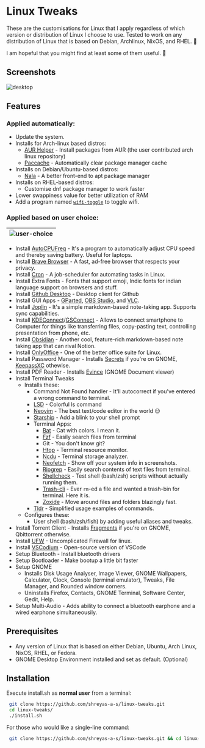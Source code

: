 # Linux Tweaks
These are the customisations for Linux that I apply regardless of which version or distribution of Linux I choose to use. Tested to work on any distribution of Linux that is based on Debian, Archlinux, NixOS, and RHEL. 🚀

I am hopeful that you might find at least some of them useful. 🌟

## Screenshots
![desktop](https://github.com/shreyas-a-s/linux-tweaks/assets/137637016/39040215-2486-45f4-8009-1a6a6bdf833b)
## Features

### Applied automatically:
- Update the system.
- Installs for Arch-linux based distros:
  - [AUR Helper](https://github.com/Jguer/yay) - Install packages from AUR (the user contributed arch linux repository)
  - [Paccache](https://man.archlinux.org/man/paccache.8) - Automatically clear package manager cache
- Installs on Debian/Ubuntu-based distros:
  - [Nala](https://github.com/volitank/nala) - A better front-end to apt package manager
- Installs on RHEL-based distros:
  - Customise dnf package manager to work faster
- Lower swappiness value for better utilization of RAM
- Add a program named [`wifi-toggle`](https://github.com/shreyas-a-s/linux-tweaks/blob/de/scripts/common/wifi-toggle.sh) to toggle wifi.

### Applied based on user choice:
| ![user-choice](https://github.com/shreyas-a-s/linux-tweaks/assets/137637016/f6c94494-c85c-4fcd-b112-1917a24277c4) |
|:--:|

- Install [AutoCPUFreq](https://github.com/AdnanHodzic/auto-cpufreq) - It's a program to automatically adjust CPU speed and thereby saving battery. Useful for laptops.
- Install [Brave Browser](https://github.com/brave/brave-browser) - A fast, ad-free browser that respects your privacy.
- Install [Cron](https://github.com/Cron/Cron) - A job-scheduler for automating tasks in Linux.
- Install Extra Fonts - Fonts that support emoji, Indic fonts for indian language support on browsers and stuff.
- Install [Github Desktop](https://github.com/shiftkey/desktop) - Desktop client for Github
- Install GUI Apps - [GParted](https://github.com/GNOME/gparted), [OBS Studio](https://github.com/obsproject/obs-studio), and [VLC](https://github.com/videolan/vlc).
- Install [Joplin](https://github.com/laurent22/joplin) - It's a simple markdown-based note-taking app. Supports sync capabilities.
- Install [KDEConnect](https://github.com/KDE/kdeconnect-kde)/[GSConnect](https://github.com/GSConnect/gnome-shell-extension-gsconnect) - Allows to connect smartphone to Computer for things like transferring files, copy-pasting text, controlling presentation from phone, etc.
- Install [Obsidian](https://github.com/obsidianmd/obsidian-releases) - Another cool, feature-rich markdown-based note taking app that can rival Notion.
- Install [OnlyOffice](https://github.com/ONLYOFFICE/DesktopEditors) - One of the better office suite for Linux.
- Install Password Manager - Installs [Secrets](https://gitlab.gnome.org/World/secrets) if you're on GNOME, [KeepassXC](https://github.com/keepassxreboot/keepassxc) othewise.
- Install PDF Reader - Installs [Evince](https://github.com/GNOME/evince) (GNOME Document viewer)
- Install Terminal Tweaks
  - Installs these:
    - Command Not Found handler - It'll autocorrect if you've entered a wrong command to terminal.
    - [LSD](https://github.com/lsd-rs/lsd) - Colorful ls command
    - [Neovim](https://github.com/neovim/neovim) - The best text/code editor in the world 😉
    - [Starship](https://github.com/starship/starship) - Add a blink to your shell prompt
    - Terminal Apps:
      - [Bat](https://github.com/sharkdp/bat) - Cat with colors. I mean it.
      - [Fzf](https://github.com/junegunn/fzf) - Easily search files from terminal
      - Git - You don't know git?
      - [Htop](https://github.com/htop-dev/htop) - Terminal resource monitor.
      - [Ncdu](https://github.com/rofl0r/ncdu) - Terminal storage analyzer.
      - [Neofetch](https://github.com/dylanaraps/neofetch) - Show off your system info in screenshots.
      - [Ripgrep](https://github.com/BurntSushi/ripgrep) - Easily search contents of text files from terminal.
      - [Shellcheck](https://github.com/koalaman/shellcheck) - Test shell (bash/zsh) scripts without actually running them.
      - [Trash-cli](https://github.com/andreafrancia/trash-cli) - Ever `rm`-ed a file and wanted a trash-bin for terminal. Here it is.
      - [Zoxide](https://github.com/ajeetdsouza/zoxide) - Move around files and folders blazingly fast.
    - [Tldr](https://github.com/tldr-pages/tldr) - Simplified usage examples of commands.
  - Configures these:
    - User shell (bash/zsh/fish) by adding useful aliases and tweaks.
- Install Torrent Client - Installs [Fragments](https://gitlab.gnome.org/World/Fragments) if you're on GNOME, Qbittorrent otherwise.
- Install [UFW](https://github.com/jbq/ufw) - Uncomplicated Firewall for linux.
- Install [VSCodium](https://github.com/VSCodium/vscodium) - Open-source version of VSCode
- Setup Bluetooth - Install bluetooth drivers
- Setup Bootloader - Make bootup a little bit faster
- Setup GNOME
  - Installs Disk Usage Analyser, Image Viewer, GNOME Wallpapers, Calculator, Clock, Console (terminal emulator), Tweaks, File Manager, and Rounded window corners.
  - Uninstalls Firefox, Contacts, GNOME Terminal, Software Center, Gedit, Help.
- Setup Multi-Audio - Adds ability to connect a bluetooth earphone and a wired earphone simultaneousily.

## Prerequisites

- Any version of Linux that is based on either Debian, Ubuntu, Arch Linux, NixOS, RHEL, or Fedora.
- GNOME Desktop Environment installed and set as default. (Optional)

## Installation

Execute install.sh as **normal user** from a terminal:

```bash
 git clone https://github.com/shreyas-a-s/linux-tweaks.git
 cd linux-tweaks/
 ./install.sh
```

For those who would like a single-line command:
```bash
 git clone https://github.com/shreyas-a-s/linux-tweaks.git && cd linux-tweaks/ && ./install.sh
```

